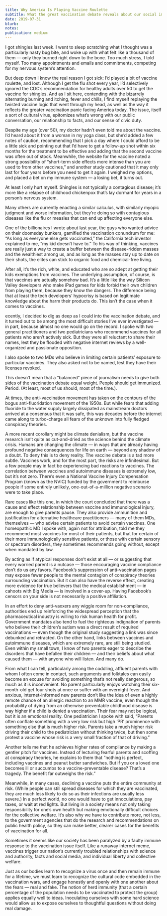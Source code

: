 ```yaml
---
title: Why America Is Playing Vaccine Roulette
subtitle: What the great vaccination debate reveals about our social immune system
date: 2019-07-31
blurb: 
notes: 
publication: medium
---
```


I got shingles last week. I went to sleep scratching what I thought was a particularly nasty bug bite, and woke up with what felt like a thousand of them — only they burned right down to the bone. Too much stress, I told myself. Too many appointments and emails and commitments, competing for my nervous system’s attention.

But deep down I know the real reason I got sick: I’d played a bit of vaccine roulette, and lost. Although I get the flu shot every year, I’d selectively ignored the CDC’s recommendation for healthy adults over 50 to get the vaccine for shingles. And as I sit here, contending with the bizarrely alternating burning and itching, fever and chills, I find myself replaying the twisted vaccine logic that went through my head, as well as the way it reflects the greater vaccination panic facing America today. The issue, itself a sort of cultural virus, epitomizes what’s wrong with our public conversation, our relationship to facts, and our sense of civic duty.

Despite my age (over 50), my doctor hadn’t even told me about the vaccine. I’d heard about it from a woman in my yoga class, but she’d added a few notes of caution, recommending that I pick a day where I could afford to be a little sick and pointing out that I’d have to get a follow-up shot within six months for the treatment to be effective and adding that the second vaccine was often out of stock. Meanwhile, the website for the vaccine noted a strong possibility of “short-term side effects more intense than you are used to from other vaccines,” and another study cautioned that it may only last for four years before you need to get it again. I weighed my options, and placed a bet on my immune system — a losing bet, it turns out.

At least I only hurt myself. Shingles is not typically a contagious disease; it’s more like a relapse of childhood chickenpox that’s lay dormant for years in a person’s nervous system.

Many others are currently enacting a similar calculus, with similarly myopic judgment and worse information, but they’re doing so with contagious diseases like the flu or measles that can end up affecting everyone else.

One of the billionaires I wrote about last year, the guys who wanted advice on their doomsday bunkers, gamified the vaccination conundrum for me: “As long as everyone else gets vaccinated,” the California tech investor explained to me, “my kid doesn’t have to.” To his way of thinking, vaccines are really just a way to create a buffer between the disease-ridden masses and the wealthiest among us, and as long as the masses stay up to date on their shots, the elites can stick to organic food and chemical-free living.

After all, it’s the rich, white, and educated who are so adept at getting their kids exemptions from vaccines. The underlying assumption, of course, is that vaccines are actually somehow bad. It’s a little like the way Silicon Valley developers who make iPad games for kids forbid their own children from playing them, because they know the dangers. The difference being that at least the tech developers’ hypocrisy is based on legitimate knowledge about the harm their products do. This isn’t the case when it comes to vaccines.

ecently, I decided to dig as deep as I could into the vaccination debate, and it turned out to be among the most difficult stories I’ve ever investigated — in part, because almost no one would go on the record. I spoke with two general practitioners and two pediatricians who recommend vaccines for all patients who aren’t actively sick. But they were all reluctant to share their names, lest they be flooded with negative internet reviews by a well-organized and passionate opposition.

I also spoke to two MDs who believe in limiting certain patients’ exposure to particular vaccines. They also asked not to be named, lest they have their licenses revoked.

This doesn’t mean that a “balanced” piece of journalism needs to give both sides of the vaccination debate equal weight. People should get immunized. Period. (At least, most of us should, most of the time.).

At times, the anti-vaccination movement has taken on the contours of the bogus anti-fluoridation movement of the 1950s. But while fears that adding fluoride to the water supply largely dissipated as mainstream doctors arrived at a consensus that it was safe, this was decades before the internet came along to turbo-charge all fears of the unknown into fully fledged conspiracy theories.

A more recent corollary might be climate denialism, but the vaccine research isn’t quite as cut-and-dried as the science behind the climate crisis. Humans are changing the climate — in ways that are already having profound negative consequences for life on earth — beyond any shadow of a doubt. To deny this is to deny reality. The vaccine debate is a tad more subtle. Vaccines work, and for the most part, the risks are infinitesimal. But a few people may in fact be experiencing bad reactions to vaccines. The correlation between vaccines and autoimmune diseases is extremely low, but it’s not zero. There’s even a National Vaccine Injury Compensation Program (known as the NVIC) funded by the government to reimburse people if some entirely unlikely, one-out-of-a-million negative scenario were to take place.

Rare cases like this one, in which the court concluded that there was a cause and effect relationship between vaccine and immunological injury, are enough to give parents pause. They also provide ammunition and justification for alternative healthcare practitioners — many of them MDs, themselves — who advise certain patients to avoid certain vaccines. One homeopathic MD I spoke with, again not for attribution, told me they recommend most vaccines for most of their patients, but that for certain of their more immunologically sensitive patients, or those with certain sensory or spectrum disorders, they sometimes recommends going without, except when mandated by law.

By acting as if atypical responses don’t exist at all — or suggesting that every worried parent is a nutcase — those encouraging vaccine compliance don’t do us any favors. Facebook’s suppression of anti-vaccination pages may expose fewer people to the mental contagion of conspiracy theories surrounding vaccination. But it can also have the reverse effect, creating more evidence for true believers that the medical establishment — in cahoots with Big Media — is involved in a cover-up. Having Facebook’s censors on your side is not necessarily a positive affiliation.

In an effort to deny anti-vaxxers any wiggle room for non-compliance, authorities end up reinforcing the widespread perception that the pharmaceutical industry is willing to risk human health for profit. Government mandates also tend to fuel the righteous indignation of parents who believe their children’s autism was a direct result of required vaccinations — even though the original study suggesting a link was since debunked and retracted. On the other hand, links between vaccines and autoimmune diseases, which are extremely rare, are still being studied. Even within my small town, I know of two parents eager to describe the disorders that have befallen their children — and their beliefs about what caused them — with anyone who will listen. And many do.

From what I can tell, particularly among the coddling, affluent parents with whom I often come in contact, such arguments and folktales can easily become an excuse for avoiding something that’s not really dangerous, so much as it is inconvenient. No parent particularly enjoys watching their six-month-old get four shots at once or suffer with an overnight fever. And anxious, internet-informed new parents don’t like the idea of even a highly remote chance of an allergic reaction to an MMR vaccine, even though the probability of dying from an otherwise preventable childhood disease is way higher if a child is denied a vaccination. Their fear may not be logical, but it is an emotional reality. One pediatrician I spoke with said, “Parents often conflate something with a very low risk but high ‘PR’ prominence with something else that is much higher risk. Parents take a much higher risk driving their child to the pediatrician without thinking twice, but then some protest a vaccine whose risk is a very small fraction of that of driving.”

Another tells me that he achieves higher rates of compliance by making a gentler pitch for vaccines. Instead of lecturing fearful parents and scoffing at conspiracy theories, he explains to them that “nothing is perfect, including vaccines and peanut butter sandwiches. But if you or a loved one becomes ill or succumbs to a vaccine-preventable disease? That’s a tragedy. The benefit far outweighs the risk.”

Meanwhile, in many cases, declining a vaccine puts the entire community at risk. (While people can still spread diseases for which they are vaccinated, they are much less likely to do so as their infections are usually less severe.) In a perfect world, no one would have to get innoculations, pay taxes, or wait at red lights. But living in a society means not only taking responsibility for one’s own health but making emotionally difficult choices for the collective welfare. It’s also why we have to contribute more, not less, to the government agencies that do the research and recommendations on public health policy, so they can make better, clearer cases for the benefits of vaccination for all.

Sometimes it seems like our society has been paralyzed by a faulty immune response to the vaccination issue itself. Like a runaway internet meme, vaccines trigger our nation’s currently troubled relationships with science and authority, facts and social media, and individual liberty and collective welfare.

Just as our bodies learn to recognize a virus once and then remain immune for a lifetime, we must learn to recognize the cultural code embedded in the vaccination wars, and engage honestly and openly with one another about the fears — real and fake. The notion of herd immunity (that a certain percentage of the population needs to be vaccinated to protect the group) applies equally well to ideas. Inoculating ourselves with some hard science would allow us to expose ourselves to thoughtful questions without doing real damage.
